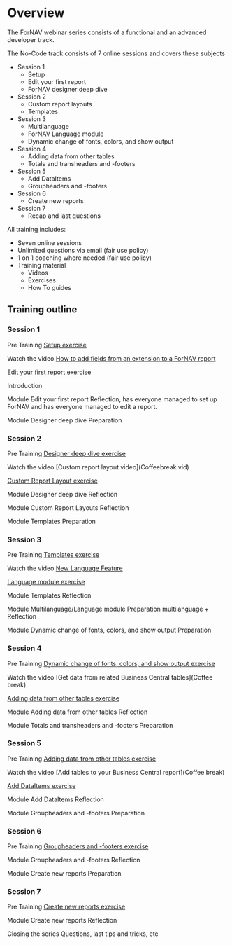 # Overview

The ForNAV webinar series consists of a functional and an advanced developer track.

The No-Code track consists of 7 online sessions and covers these subjects

* Session 1
  * Setup
  * Edit your first report
  * ForNAV designer deep dive
* Session 2
  * Custom report layouts
  * Templates
* Session 3
  * Multilanguage
  * ForNAV Language module
  * Dynamic change of fonts, colors, and show output
* Session 4
  * Adding data from other tables
  * Totals and transheaders and -footers
* Session 5
  * Add DataItems
  * Groupheaders and -footers
* Session 6
  * Create new reports
* Session 7
  * Recap and last questions

All training includes:
* Seven online sessions
* Unlimited questions via email (fair use policy)
* 1 on 1 coaching where needed (fair use policy)
* Training material
  * Videos
  * Exercises
  * How To guides

## Training outline

### Session 1
Pre Training
[Setup exercise](/Exercises/Setup.Exercise.md)

Watch the video [How to add fields from an extension to a ForNAV report](https://www.youtube.com/watch?v=CmZhj17JDWk)

[Edit your first report exercise](/Exercises/EditYourFirstReport.Exercise.md)

Introduction

Module Edit your first report
Reflection, has everyone managed to set up ForNAV and has everyone managed to edit a report.

Module Designer deep dive
Preparation

### Session 2
Pre Training
[Designer deep dive exercise](/Exercises/DesignerDeepDive.Exercise.md)

Watch the video [Custom report layout video](Coffeebreak vid)

[Custom Report Layout exercise]()

Module Designer deep dive
Reflection

Module Custom Report Layouts
Reflection

Module Templates
Preparation

### Session 3
Pre Training
[Templates exercise]()

Watch the video [New Language Feature](Coffeebreak)

[Language module exercise]()

Module Templates
Reflection

Module Multilanguage/Language module
Preparation multilanguage + Reflection

Module Dynamic change of fonts, colors, and show output
Preparation

### Session 4
Pre Training
[Dynamic change of fonts, colors, and show output exercise]()

Watch the video [Get data from related Business Central tables](Coffee break)

[Adding data from other tables exercise]()

Module Adding data from other tables
Reflection

Module Totals and transheaders and -footers
Preparation

### Session 5
Pre Training
[Adding data from other tables exercise]()

Watch the video [Add tables to your Business Central report](Coffee break)

[Add DataItems exercise]()

Module Add DataItems
Reflection

Module Groupheaders and -footers
Preparation

### Session 6
Pre Training
[Groupheaders and -footers exercise]()

Module Groupheaders and -footers
Reflection

Module Create new reports
Preparation

### Session 7
Pre Training
[Create new reports exercise]()

Module Create new reports
Reflection

Closing the series
Questions, last tips and tricks, etc